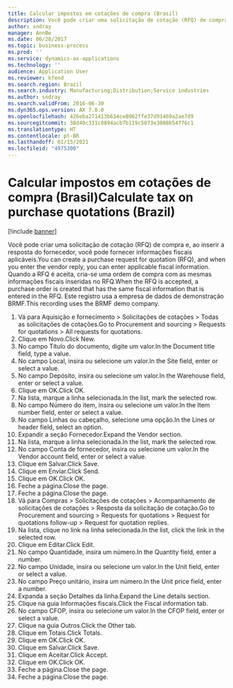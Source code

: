 ```yaml
---
title: Calcular impostos em cotações de compra (Brasil)
description: Você pode criar uma solicitação de cotação (RFQ) de compra e, ao inserir a resposta do fornecedor, você pode fornecer informações fiscais aplicáveis.
author: sndray
manager: AnnBe
ms.date: 06/28/2017
ms.topic: business-process
ms.prod: ''
ms.service: dynamics-ax-applications
ms.technology: ''
audience: Application User
ms.reviewer: kfend
ms.search.region: Brazil
ms.search.industry: Manufacturing;Distribution;Service industries
ms.author: sndray
ms.search.validFrom: 2016-06-30
ms.dyn365.ops.version: AX 7.0.0
ms.openlocfilehash: 426eba271413b614ce8062ffe37d91469a2ae7d9
ms.sourcegitcommit: 38d40c331c8894acb7b119c5073e3088b54776c1
ms.translationtype: HT
ms.contentlocale: pt-BR
ms.lasthandoff: 01/15/2021
ms.locfileid: "4975300"
---
```

# <a name="calculate-tax-on-purchase-quotations-brazil"></a><span data-ttu-id="389c5-103">Calcular impostos em cotações de compra (Brasil)</span><span class="sxs-lookup"><span data-stu-id="389c5-103">Calculate tax on purchase quotations (Brazil)</span></span>

[!include [banner](../../includes/banner.md)]

<span data-ttu-id="389c5-104">Você pode criar uma solicitação de cotação (RFQ) de compra e, ao inserir a resposta do fornecedor, você pode fornecer informações fiscais aplicáveis.</span><span class="sxs-lookup"><span data-stu-id="389c5-104">You can create a purchase request for quotation (RFQ), and when you enter the vendor reply, you can enter applicable fiscal information.</span></span> <span data-ttu-id="389c5-105">Quando a RFQ é aceita, cria-se uma ordem de compra com as mesmas informações fiscais inseridas no RFQ.</span><span class="sxs-lookup"><span data-stu-id="389c5-105">When the RFQ is accepted, a purchase order is created that has the same fiscal information that is entered in the RFQ.</span></span> <span data-ttu-id="389c5-106">Este registro usa a empresa de dados de demonstração BRMF.</span><span class="sxs-lookup"><span data-stu-id="389c5-106">This recording uses the BRMF demo company.</span></span>

1. <span data-ttu-id="389c5-107">Vá para Aquisição e fornecimento > Solicitações de cotações > Todas as solicitações de cotações.</span><span class="sxs-lookup"><span data-stu-id="389c5-107">Go to Procurement and sourcing > Requests for quotations > All requests for quotations.</span></span>
2. <span data-ttu-id="389c5-108">Clique em Novo.</span><span class="sxs-lookup"><span data-stu-id="389c5-108">Click New.</span></span>
3. <span data-ttu-id="389c5-109">No campo Título do documento, digite um valor.</span><span class="sxs-lookup"><span data-stu-id="389c5-109">In the Document title field, type a value.</span></span>
4. <span data-ttu-id="389c5-110">No campo Local, insira ou selecione um valor.</span><span class="sxs-lookup"><span data-stu-id="389c5-110">In the Site field, enter or select a value.</span></span>
5. <span data-ttu-id="389c5-111">No campo Depósito, insira ou selecione um valor.</span><span class="sxs-lookup"><span data-stu-id="389c5-111">In the Warehouse field, enter or select a value.</span></span>
6. <span data-ttu-id="389c5-112">Clique em OK.</span><span class="sxs-lookup"><span data-stu-id="389c5-112">Click OK.</span></span>
7. <span data-ttu-id="389c5-113">Na lista, marque a linha selecionada.</span><span class="sxs-lookup"><span data-stu-id="389c5-113">In the list, mark the selected row.</span></span>
8. <span data-ttu-id="389c5-114">No campo Número do item, insira ou selecione um valor.</span><span class="sxs-lookup"><span data-stu-id="389c5-114">In the Item number field, enter or select a value.</span></span>
9. <span data-ttu-id="389c5-115">No campo Linhas ou cabeçalho, selecione uma opção.</span><span class="sxs-lookup"><span data-stu-id="389c5-115">In the Lines or header field, select an option.</span></span>
10. <span data-ttu-id="389c5-116">Expandir a seção Fornecedor.</span><span class="sxs-lookup"><span data-stu-id="389c5-116">Expand the Vendor section.</span></span>
11. <span data-ttu-id="389c5-117">Na lista, marque a linha selecionada.</span><span class="sxs-lookup"><span data-stu-id="389c5-117">In the list, mark the selected row.</span></span>
12. <span data-ttu-id="389c5-118">No campo Conta de fornecedor, insira ou selecione um valor.</span><span class="sxs-lookup"><span data-stu-id="389c5-118">In the Vendor account field, enter or select a value.</span></span>
13. <span data-ttu-id="389c5-119">Clique em Salvar.</span><span class="sxs-lookup"><span data-stu-id="389c5-119">Click Save.</span></span>
14. <span data-ttu-id="389c5-120">Clique em Enviar.</span><span class="sxs-lookup"><span data-stu-id="389c5-120">Click Send.</span></span>
15. <span data-ttu-id="389c5-121">Clique em OK.</span><span class="sxs-lookup"><span data-stu-id="389c5-121">Click OK.</span></span>
16. <span data-ttu-id="389c5-122">Feche a página.</span><span class="sxs-lookup"><span data-stu-id="389c5-122">Close the page.</span></span>
17. <span data-ttu-id="389c5-123">Feche a página.</span><span class="sxs-lookup"><span data-stu-id="389c5-123">Close the page.</span></span>
18. <span data-ttu-id="389c5-124">Vá para Compras > Solicitações de cotações > Acompanhamento de solicitações de cotações > Resposta da solicitação de cotação.</span><span class="sxs-lookup"><span data-stu-id="389c5-124">Go to Procurement and sourcing > Requests for quotations > Request for quotations follow-up > Request for quotation replies.</span></span>
19. <span data-ttu-id="389c5-125">Na lista, clique no link na linha selecionada.</span><span class="sxs-lookup"><span data-stu-id="389c5-125">In the list, click the link in the selected row.</span></span>
20. <span data-ttu-id="389c5-126">Clique em Editar.</span><span class="sxs-lookup"><span data-stu-id="389c5-126">Click Edit.</span></span>
21. <span data-ttu-id="389c5-127">No campo Quantidade, insira um número.</span><span class="sxs-lookup"><span data-stu-id="389c5-127">In the Quantity field, enter a number.</span></span>
22. <span data-ttu-id="389c5-128">No campo Unidade, insira ou selecione um valor.</span><span class="sxs-lookup"><span data-stu-id="389c5-128">In the Unit field, enter or select a value.</span></span>
23. <span data-ttu-id="389c5-129">No campo Preço unitário, insira um número.</span><span class="sxs-lookup"><span data-stu-id="389c5-129">In the Unit price field, enter a number.</span></span>
24. <span data-ttu-id="389c5-130">Expanda a seção Detalhes da linha.</span><span class="sxs-lookup"><span data-stu-id="389c5-130">Expand the Line details section.</span></span>
25. <span data-ttu-id="389c5-131">Clique na guia Informações fiscais.</span><span class="sxs-lookup"><span data-stu-id="389c5-131">Click the Fiscal information tab.</span></span>
26. <span data-ttu-id="389c5-132">No campo CFOP, insira ou selecione um valor.</span><span class="sxs-lookup"><span data-stu-id="389c5-132">In the CFOP field, enter or select a value.</span></span>
27. <span data-ttu-id="389c5-133">Clique na guia Outros.</span><span class="sxs-lookup"><span data-stu-id="389c5-133">Click the Other tab.</span></span>
28. <span data-ttu-id="389c5-134">Clique em Totais.</span><span class="sxs-lookup"><span data-stu-id="389c5-134">Click Totals.</span></span>
29. <span data-ttu-id="389c5-135">Clique em OK.</span><span class="sxs-lookup"><span data-stu-id="389c5-135">Click OK.</span></span>
30. <span data-ttu-id="389c5-136">Clique em Salvar.</span><span class="sxs-lookup"><span data-stu-id="389c5-136">Click Save.</span></span>
31. <span data-ttu-id="389c5-137">Clique em Aceitar.</span><span class="sxs-lookup"><span data-stu-id="389c5-137">Click Accept.</span></span>
32. <span data-ttu-id="389c5-138">Clique em OK.</span><span class="sxs-lookup"><span data-stu-id="389c5-138">Click OK.</span></span>
33. <span data-ttu-id="389c5-139">Feche a página.</span><span class="sxs-lookup"><span data-stu-id="389c5-139">Close the page.</span></span>
34. <span data-ttu-id="389c5-140">Feche a página.</span><span class="sxs-lookup"><span data-stu-id="389c5-140">Close the page.</span></span>

